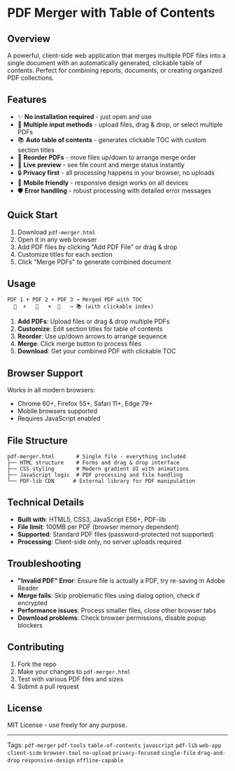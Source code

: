 # PDF Merger with Table of Contents

## Overview
A powerful, client-side web application that merges multiple PDF files into a single document with an automatically generated, clickable table of contents. Perfect for combining reports, documents, or creating organized PDF collections.

## Features
* ✨ **No installation required** - just open and use
* 📁 **Multiple input methods** - upload files, drag & drop, or select multiple PDFs
* 📚 **Auto table of contents** - generates clickable TOC with custom section titles
* 🔄 **Reorder PDFs** - move files up/down to arrange merge order
* 👀 **Live preview** - see file count and merge status instantly
* 🔒 **Privacy first** - all processing happens in your browser, no uploads
* 📱 **Mobile friendly** - responsive design works on all devices
* 🛡️ **Error handling** - robust processing with detailed error messages

## Quick Start
1. Download `pdf-merger.html`
2. Open it in any web browser
3. Add PDF files by clicking "Add PDF File" or drag & drop
4. Customize titles for each section
5. Click "Merge PDFs" to generate combined document

## Usage

```
PDF 1 + PDF 2 + PDF 3 → Merged PDF with TOC
  📄  +   📄   +  📄   → 📚 (with clickable index)
```

1. **Add PDFs**: Upload files or drag & drop multiple PDFs
2. **Customize**: Edit section titles for table of contents
3. **Reorder**: Use up/down arrows to arrange sequence
4. **Merge**: Click merge button to process files
5. **Download**: Get your combined PDF with clickable TOC

## Browser Support
Works in all modern browsers:
* Chrome 60+, Firefox 55+, Safari 11+, Edge 79+
* Mobile browsers supported
* Requires JavaScript enabled

## File Structure

```
pdf-merger.html       # Single file - everything included
├── HTML structure    # Forms and drag & drop interface
├── CSS styling       # Modern gradient UI with animations
├── JavaScript logic  # PDF processing and file handling
└── PDF-lib CDN      # External library for PDF manipulation
```

## Technical Details
* **Built with**: HTML5, CSS3, JavaScript ES6+, PDF-lib
* **File limit**: 100MB per PDF (browser memory dependent)
* **Supported**: Standard PDF files (password-protected not supported)
* **Processing**: Client-side only, no server uploads required

## Troubleshooting
* **"Invalid PDF" Error**: Ensure file is actually a PDF, try re-saving in Adobe Reader
* **Merge fails**: Skip problematic files using dialog option, check if encrypted
* **Performance issues**: Process smaller files, close other browser tabs
* **Download problems**: Check browser permissions, disable popup blockers

## Contributing
1. Fork the repo
2. Make your changes to `pdf-merger.html`
3. Test with various PDF files and sizes
4. Submit a pull request

## License
MIT License - use freely for any purpose.

---

Tags: `pdf-merger` `pdf-tools` `table-of-contents` `javascript` `pdf-lib` `web-app` `client-side` `browser-tool` `no-upload` `privacy-focused` `single-file` `drag-and-drop` `responsive-design` `offline-capable`
